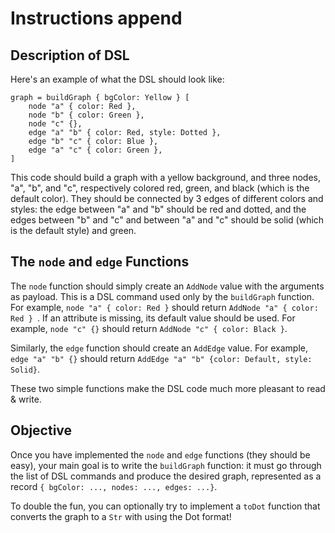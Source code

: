 # Instructions append

## Description of DSL

Here's an example of what the DSL should look like:

```roc
graph = buildGraph { bgColor: Yellow } [
    node "a" { color: Red },
    node "b" { color: Green },
    node "c" {},
    edge "a" "b" { color: Red, style: Dotted },
    edge "b" "c" { color: Blue },
    edge "a" "c" { color: Green },
]
```

This code should build a graph with a yellow background, and three nodes, "a", "b", and "c", respectively colored red, green, and black (which is the default color). They should be connected by 3 edges of different colors and styles: the edge between "a" and "b" should be red and dotted, and the edges between "b" and "c" and between "a" and "c" should be solid (which is the default style) and green.

## The `node` and `edge` Functions

The `node` function should simply create an `AddNode` value with the arguments as payload. This is a DSL command used only by the `buildGraph` function. For example, `node "a" { color: Red }` should return `AddNode "a" { color: Red } `. If an attribute is missing, its default value should be used. For example, `node "c" {}` should return `AddNode "c" { color: Black }`.

Similarly, the `edge` function should create an `AddEdge` value. For example, `edge "a" "b" {}` should return `AddEdge "a" "b" {color: Default, style: Solid}`.

These two simple functions make the DSL code much more pleasant to read & write.

## Objective

Once you have implemented the `node` and `edge` functions (they should be easy), your main goal is to write the `buildGraph` function: it must go through the list of DSL commands and produce the desired graph, represented as a record `{ bgColor: ..., nodes: ..., edges: ...}`.

To double the fun, you can optionally try to implement a `toDot` function that converts the graph to a `Str` with using the Dot format!
